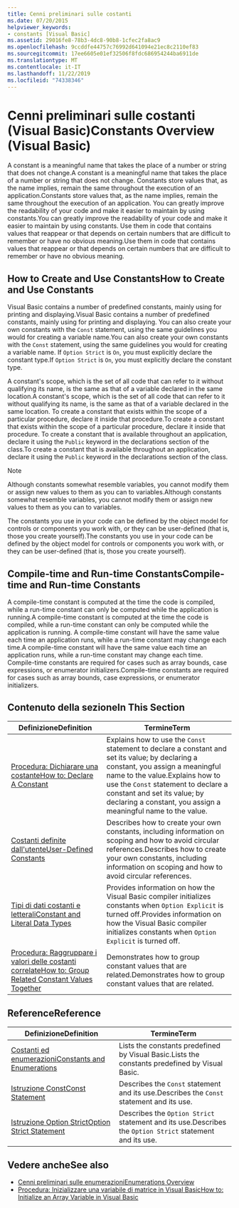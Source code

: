 ```yaml
---
title: Cenni preliminari sulle costanti
ms.date: 07/20/2015
helpviewer_keywords:
- constants [Visual Basic]
ms.assetid: 29016fe8-78b3-4dc8-90b8-1cfec2fa8ac9
ms.openlocfilehash: 9ccddfe44757c76992d641094e21ec8c2110ef83
ms.sourcegitcommit: 17ee6605e01ef32506f8fdc686954244ba6911de
ms.translationtype: MT
ms.contentlocale: it-IT
ms.lasthandoff: 11/22/2019
ms.locfileid: "74338346"
---
```

# <a name="constants-overview-visual-basic"></a><span data-ttu-id="36c0e-102">Cenni preliminari sulle costanti (Visual Basic)</span><span class="sxs-lookup"><span data-stu-id="36c0e-102">Constants Overview (Visual Basic)</span></span>
<span data-ttu-id="36c0e-103">A constant is a meaningful name that takes the place of a number or string that does not change.</span><span class="sxs-lookup"><span data-stu-id="36c0e-103">A constant is a meaningful name that takes the place of a number or string that does not change.</span></span> <span data-ttu-id="36c0e-104">Constants store values that, as the name implies, remain the same throughout the execution of an application.</span><span class="sxs-lookup"><span data-stu-id="36c0e-104">Constants store values that, as the name implies, remain the same throughout the execution of an application.</span></span> <span data-ttu-id="36c0e-105">You can greatly improve the readability of your code and make it easier to maintain by using constants.</span><span class="sxs-lookup"><span data-stu-id="36c0e-105">You can greatly improve the readability of your code and make it easier to maintain by using constants.</span></span> <span data-ttu-id="36c0e-106">Use them in code that contains values that reappear or that depends on certain numbers that are difficult to remember or have no obvious meaning.</span><span class="sxs-lookup"><span data-stu-id="36c0e-106">Use them in code that contains values that reappear or that depends on certain numbers that are difficult to remember or have no obvious meaning.</span></span>  
  
## <a name="how-to-create-and-use-constants"></a><span data-ttu-id="36c0e-107">How to Create and Use Constants</span><span class="sxs-lookup"><span data-stu-id="36c0e-107">How to Create and Use Constants</span></span>  
 <span data-ttu-id="36c0e-108">Visual Basic contains a number of predefined constants, mainly using for printing and displaying.</span><span class="sxs-lookup"><span data-stu-id="36c0e-108">Visual Basic contains a number of predefined constants, mainly using for printing and displaying.</span></span> <span data-ttu-id="36c0e-109">You can also create your own constants with the `Const` statement, using the same guidelines you would for creating a variable name.</span><span class="sxs-lookup"><span data-stu-id="36c0e-109">You can also create your own constants with the `Const` statement, using the same guidelines you would for creating a variable name.</span></span> <span data-ttu-id="36c0e-110">If `Option Strict` is `On`, you must explicitly declare the constant type.</span><span class="sxs-lookup"><span data-stu-id="36c0e-110">If `Option Strict` is `On`, you must explicitly declare the constant type.</span></span>  
  
 <span data-ttu-id="36c0e-111">A constant's scope, which is the set of all code that can refer to it without qualifying its name, is the same as that of a variable declared in the same location.</span><span class="sxs-lookup"><span data-stu-id="36c0e-111">A constant's scope, which is the set of all code that can refer to it without qualifying its name, is the same as that of a variable declared in the same location.</span></span> <span data-ttu-id="36c0e-112">To create a constant that exists within the scope of a particular procedure, declare it inside that procedure.</span><span class="sxs-lookup"><span data-stu-id="36c0e-112">To create a constant that exists within the scope of a particular procedure, declare it inside that procedure.</span></span> <span data-ttu-id="36c0e-113">To create a constant that is available throughout an application, declare it using the `Public` keyword in the declarations section of the class.</span><span class="sxs-lookup"><span data-stu-id="36c0e-113">To create a constant that is available throughout an application, declare it using the `Public` keyword in the declarations section of the class.</span></span>  
  
> [!NOTE]
> <span data-ttu-id="36c0e-114">Although constants somewhat resemble variables, you cannot modify them or assign new values to them as you can to variables.</span><span class="sxs-lookup"><span data-stu-id="36c0e-114">Although constants somewhat resemble variables, you cannot modify them or assign new values to them as you can to variables.</span></span>  
  
 <span data-ttu-id="36c0e-115">The constants you use in your code can be defined by the object model for controls or components you work with, or they can be user-defined (that is, those you create yourself).</span><span class="sxs-lookup"><span data-stu-id="36c0e-115">The constants you use in your code can be defined by the object model for controls or components you work with, or they can be user-defined (that is, those you create yourself).</span></span>  
  
## <a name="compile-time-and-run-time-constants"></a><span data-ttu-id="36c0e-116">Compile-time and Run-time Constants</span><span class="sxs-lookup"><span data-stu-id="36c0e-116">Compile-time and Run-time Constants</span></span>  
 <span data-ttu-id="36c0e-117">A compile-time constant is computed at the time the code is compiled, while a run-time constant can only be computed while the application is running.</span><span class="sxs-lookup"><span data-stu-id="36c0e-117">A compile-time constant is computed at the time the code is compiled, while a run-time constant can only be computed while the application is running.</span></span> <span data-ttu-id="36c0e-118">A compile-time constant will have the same value each time an application runs, while a run-time constant may change each time.</span><span class="sxs-lookup"><span data-stu-id="36c0e-118">A compile-time constant will have the same value each time an application runs, while a run-time constant may change each time.</span></span> <span data-ttu-id="36c0e-119">Compile-time constants are required for cases such as array bounds, case expressions, or enumerator initializers.</span><span class="sxs-lookup"><span data-stu-id="36c0e-119">Compile-time constants are required for cases such as array bounds, case expressions, or enumerator initializers.</span></span>  
  
## <a name="in-this-section"></a><span data-ttu-id="36c0e-120">Contenuto della sezione</span><span class="sxs-lookup"><span data-stu-id="36c0e-120">In This Section</span></span>  
  
|<span data-ttu-id="36c0e-121">Definizione</span><span class="sxs-lookup"><span data-stu-id="36c0e-121">Definition</span></span>|<span data-ttu-id="36c0e-122">Termine</span><span class="sxs-lookup"><span data-stu-id="36c0e-122">Term</span></span>|  
|---|---|  
|[<span data-ttu-id="36c0e-123">Procedura: Dichiarare una costante</span><span class="sxs-lookup"><span data-stu-id="36c0e-123">How to: Declare A Constant</span></span>](../../../../visual-basic/programming-guide/language-features/constants-enums/how-to-declare-a-constant.md)|<span data-ttu-id="36c0e-124">Explains how to use the `Const` statement to declare a constant and set its value; by declaring a constant, you assign a meaningful name to the value.</span><span class="sxs-lookup"><span data-stu-id="36c0e-124">Explains how to use the `Const` statement to declare a constant and set its value; by declaring a constant, you assign a meaningful name to the value.</span></span>|  
|[<span data-ttu-id="36c0e-125">Costanti definite dall'utente</span><span class="sxs-lookup"><span data-stu-id="36c0e-125">User-Defined Constants</span></span>](../../../../visual-basic/programming-guide/language-features/constants-enums/user-defined-constants.md)|<span data-ttu-id="36c0e-126">Describes how to create your own constants, including information on scoping and how to avoid circular references.</span><span class="sxs-lookup"><span data-stu-id="36c0e-126">Describes how to create your own constants, including information on scoping and how to avoid circular references.</span></span>|  
|[<span data-ttu-id="36c0e-127">Tipi di dati costanti e letterali</span><span class="sxs-lookup"><span data-stu-id="36c0e-127">Constant and Literal Data Types</span></span>](../../../../visual-basic/programming-guide/language-features/constants-enums/constant-and-literal-data-types.md)|<span data-ttu-id="36c0e-128">Provides information on how the Visual Basic compiler initializes constants when `Option Explicit` is turned off.</span><span class="sxs-lookup"><span data-stu-id="36c0e-128">Provides information on how the Visual Basic compiler initializes constants when `Option Explicit` is turned off.</span></span>|  
|[<span data-ttu-id="36c0e-129">Procedura: Raggruppare i valori delle costanti correlate</span><span class="sxs-lookup"><span data-stu-id="36c0e-129">How to: Group Related Constant Values Together</span></span>](../../../../visual-basic/programming-guide/language-features/constants-enums/how-to-group-related-constant-values-together.md)|<span data-ttu-id="36c0e-130">Demonstrates how to group constant values that are related.</span><span class="sxs-lookup"><span data-stu-id="36c0e-130">Demonstrates how to group constant values that are related.</span></span>|  
  
## <a name="reference"></a><span data-ttu-id="36c0e-131">Reference</span><span class="sxs-lookup"><span data-stu-id="36c0e-131">Reference</span></span>  
  
|<span data-ttu-id="36c0e-132">Definizione</span><span class="sxs-lookup"><span data-stu-id="36c0e-132">Definition</span></span>|<span data-ttu-id="36c0e-133">Termine</span><span class="sxs-lookup"><span data-stu-id="36c0e-133">Term</span></span>|  
|---|---|  
|[<span data-ttu-id="36c0e-134">Costanti ed enumerazioni</span><span class="sxs-lookup"><span data-stu-id="36c0e-134">Constants and Enumerations</span></span>](../../../../visual-basic/language-reference/constants-and-enumerations.md)|<span data-ttu-id="36c0e-135">Lists the constants predefined by Visual Basic.</span><span class="sxs-lookup"><span data-stu-id="36c0e-135">Lists the constants predefined by Visual Basic.</span></span>|  
|[<span data-ttu-id="36c0e-136">Istruzione Const</span><span class="sxs-lookup"><span data-stu-id="36c0e-136">Const Statement</span></span>](../../../../visual-basic/language-reference/statements/const-statement.md)|<span data-ttu-id="36c0e-137">Describes the `Const` statement and its use.</span><span class="sxs-lookup"><span data-stu-id="36c0e-137">Describes the `Const` statement and its use.</span></span>|  
|[<span data-ttu-id="36c0e-138">Istruzione Option Strict</span><span class="sxs-lookup"><span data-stu-id="36c0e-138">Option Strict Statement</span></span>](../../../../visual-basic/language-reference/statements/option-strict-statement.md)|<span data-ttu-id="36c0e-139">Describes the `Option Strict` statement and its use.</span><span class="sxs-lookup"><span data-stu-id="36c0e-139">Describes the `Option Strict` statement and its use.</span></span>|  
  
## <a name="see-also"></a><span data-ttu-id="36c0e-140">Vedere anche</span><span class="sxs-lookup"><span data-stu-id="36c0e-140">See also</span></span>

- [<span data-ttu-id="36c0e-141">Cenni preliminari sulle enumerazioni</span><span class="sxs-lookup"><span data-stu-id="36c0e-141">Enumerations Overview</span></span>](../../../../visual-basic/programming-guide/language-features/constants-enums/enumerations-overview.md)
- [<span data-ttu-id="36c0e-142">Procedura: Inizializzare una variabile di matrice in Visual Basic</span><span class="sxs-lookup"><span data-stu-id="36c0e-142">How to: Initialize an Array Variable in Visual Basic</span></span>](../../../../visual-basic/programming-guide/language-features/arrays/how-to-initialize-an-array-variable.md)
